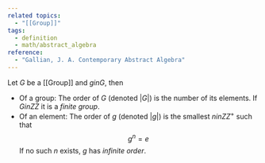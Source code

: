```yaml
---
related topics:
  - "[[Group]]"
tags:
  - definition
  - math/abstract_algebra
reference:
  - "Gallian, J. A. Contemporary Abstract Algebra"
---
```

Let $G$ be a [[Group]] and $g in G$, then
- Of a group:
	The order of $G$ (denoted $|G|$) is the number of its elements. If $G in ZZ$ it is a _finite group_.
- Of an element:
	The order of $g$ (denoted $|g|$) is the smallest $n in ZZ^+$ such that $$g^n = e$$If no such $n$ exists, $g$ has _infinite order_.
